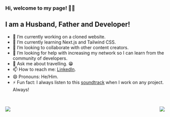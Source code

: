 ### Hi, welcome to my page! 👨‍💻

## I am a Husband, Father and Developer!

- 🔭 I’m currently working on a cloned website.
- 🌱 I’m currently learning Next.js and Tailwind CSS.
- 👯 I’m looking to collaborate with other content creators.
- 🤔 I’m looking for help with increasing my network so I can learn from the community of developers.
- 💬 Ask me about travelling. 😁
- 📫 How to reach me: [LinkedIn](https://www.linkedin.com/in/adrian-pantea).
- 😄 Pronouns: He/Him.
- ⚡ Fun fact: I always listen to this [soundtrack](https://www.youtube.com/watch?v=iHI-MCHb-VQ&t=17007s) when I work on any project. Always!

<!-- ### Connect with me:
[<img align="left" alt="www.adrianpantea.net" target="_blank" width="22px" src="https://raw.githubusercontent.com/iconic/open-iconic/master/svg/globe.svg"/>]
 -->
<br />

<img src="https://github-readme-stats.vercel.app/api?username=adrianp2021&&show_icons=true&title_color=ffffff&icon_color=daf7dc&text_color=fcf9dc&bg_color=10deg,CABCBC,746E6B"> <img align="right" src="https://github-readme-stats.vercel.app/api/top-langs?username=adrianp2021&account_private=true&title_color=ffffff&icon_color=daf7dc&text_color=fcf9dc&bg_color=10deg,CABCBC,746E6B&show_icons=true&locale=en&layout=compact"/>

[website]: www.adrianpantea.net
